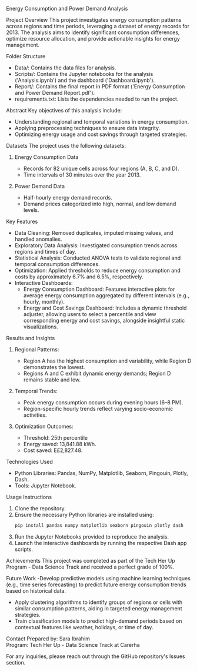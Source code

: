 Energy Consumption and Power Demand Analysis

 Project Overview
This project investigates energy consumption patterns across regions and time periods, leveraging a dataset of energy records for 2013. The analysis aims to identify significant consumption differences, optimize resource allocation, and provide actionable insights for energy management.

 Folder Structure
- Data/: Contains the data files for analysis.
- Scripts/: Contains the Jupyter notebooks for the analysis ('Analysis.ipynb') and the dashboard ('Dashboard.ipynb').
- Report/: Contains the final report in PDF format ('Energy Consumption and Power Demand Report.pdf').
- requirements.txt: Lists the dependencies needed to run the project.

 Abstract
Key objectives of this analysis include:
- Understanding regional and temporal variations in energy consumption.
- Applying preprocessing techniques to ensure data integrity.
- Optimizing energy usage and cost savings through targeted strategies.

 Datasets
The project uses the following datasets:

1. Energy Consumption Data
   - Records for 82 unique cells across four regions (A, B, C, and D).
   - Time intervals of 30 minutes over the year 2013.

2. Power Demand Data
   - Half-hourly energy demand records.
   - Demand prices categorized into high, normal, and low demand levels.

 Key Features
- Data Cleaning: Removed duplicates, imputed missing values, and handled anomalies.
- Exploratory Data Analysis: Investigated consumption trends across regions and times of day.
- Statistical Analysis: Conducted ANOVA tests to validate regional and temporal consumption differences.
- Optimization: Applied thresholds to reduce energy consumption and costs by approximately 6.7% and 6.5%, respectively.
- Interactive Dashboards:
  - Energy Consumption Dashboard: Features interactive plots for average energy consumption aggregated by different intervals (e.g., hourly, monthly).
  - Energy and Cost Savings Dashboard: Includes a dynamic threshold adjuster, allowing users to select a percentile and view corresponding energy and cost savings, alongside insightful static visualizations.

 Results and Insights
1. Regional Patterns:
   - Region A has the highest consumption and variability, while Region D demonstrates the lowest.
   - Regions A and C exhibit dynamic energy demands; Region D remains stable and low.

2. Temporal Trends:
   - Peak energy consumption occurs during evening hours (6–8 PM).
   - Region-specific hourly trends reflect varying socio-economic activities.

3. Optimization Outcomes:
   - Threshold: 25th percentile
   - Energy saved: 13,841.88 kWh.
   - Cost saved: E£2,827.48.

 Technologies Used
- Python Libraries: Pandas, NumPy, Matplotlib, Seaborn, Pingouin, Plotly, Dash.
- Tools: Jupyter Notebook.

 Usage Instructions
1. Clone the repository.
2. Ensure the necessary Python libraries are installed using:
   ```bash
   pip install pandas numpy matplotlib seaborn pingouin plotly dash 
   ```
3. Run the Jupyter Notebooks provided to reproduce the analysis.
4. Launch the interactive dashboards by running the respective Dash app scripts.

 Achievements
This project was completed as part of the Tech Her Up Program - Data Science Track and received a perfect grade of 100%.

 Future Work
-Develop predictive models using machine learning techniques (e.g., time series forecasting) to predict future energy consumption trends based on historical data.
- Apply clustering algorithms to identify groups of regions or cells with similar consumption patterns, aiding in targeted energy management strategies.
- Train classification models to predict high-demand periods based on contextual features like weather, holidays, or time of day.

 Contact
Prepared by: Sara Ibrahim  
Program: Tech Her Up - Data Science Track at Carerha 

For any inquiries, please reach out through the GitHub repository's Issues section.

